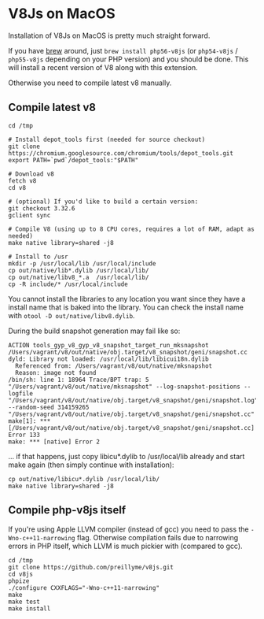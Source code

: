 V8Js on MacOS
=============

Installation of V8Js on MacOS is pretty much straight forward.

If you have [brew](https://brew.sh) around, just `brew install
php56-v8js` (or `php54-v8js` / `php55-v8js` depending on your PHP
version) and you should be done. This will install a recent version
of V8 along with this extension.

Otherwise you need to compile latest v8 manually.

Compile latest v8
-----------------

```
cd /tmp

# Install depot_tools first (needed for source checkout)
git clone https://chromium.googlesource.com/chromium/tools/depot_tools.git
export PATH=`pwd`/depot_tools:"$PATH"

# Download v8
fetch v8
cd v8

# (optional) If you'd like to build a certain version:
git checkout 3.32.6
gclient sync

# Compile V8 (using up to 8 CPU cores, requires a lot of RAM, adapt as needed)
make native library=shared -j8

# Install to /usr
mkdir -p /usr/local/lib /usr/local/include
cp out/native/lib*.dylib /usr/local/lib/
cp out/native/libv8_*.a  /usr/local/lib/
cp -R include/* /usr/local/include
```

You cannot install the libraries to any location you want since they
have a install name that is baked into the library.  You can check
the install name with `otool -D out/native/libv8.dylib`.

During the build snapshot generation may fail like so:

```
ACTION tools_gyp_v8_gyp_v8_snapshot_target_run_mksnapshot /Users/vagrant/v8/out/native/obj.target/v8_snapshot/geni/snapshot.cc
dyld: Library not loaded: /usr/local/lib/libicui18n.dylib
  Referenced from: /Users/vagrant/v8/out/native/mksnapshot
  Reason: image not found
/bin/sh: line 1: 18964 Trace/BPT trap: 5       "/Users/vagrant/v8/out/native/mksnapshot" --log-snapshot-positions --logfile "/Users/vagrant/v8/out/native/obj.target/v8_snapshot/geni/snapshot.log" --random-seed 314159265 "/Users/vagrant/v8/out/native/obj.target/v8_snapshot/geni/snapshot.cc"
make[1]: *** [/Users/vagrant/v8/out/native/obj.target/v8_snapshot/geni/snapshot.cc] Error 133
make: *** [native] Error 2
```

... if that happens, just copy libicu*.dylib to /usr/local/lib already
and start make again (then simply continue with installation):

```
cp out/native/libicu*.dylib /usr/local/lib/
make native library=shared -j8
```


Compile php-v8js itself
-----------------------

If you're using Apple LLVM compiler (instead of gcc) you need to pass the `-Wno-c++11-narrowing`
flag.  Otherwise compilation fails due to narrowing errors in PHP itself, which LLVM is much pickier
with (compared to gcc).

```
cd /tmp
git clone https://github.com/preillyme/v8js.git
cd v8js
phpize
./configure CXXFLAGS="-Wno-c++11-narrowing"
make
make test
make install
```
